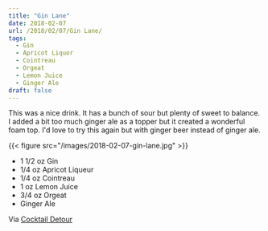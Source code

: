 ```yaml
---
title: "Gin Lane"
date: 2018-02-07
url: /2018/02/07/Gin Lane/
tags:
  - Gin
  - Apricot Liquor
  - Cointreau
  - Orgeat
  - Lemon Juice
  - Ginger Ale
draft: false
---
```


This was a nice drink. It has a bunch of sour but plenty of sweet to balance. I added a bit too much ginger ale as a topper but it created a wonderful foam top. I'd love to try this again but with ginger beer instead of ginger ale.

{{< figure src="/images/2018-02-07-gin-lane.jpg" >}}

* 1 1/2 oz Gin
* 1/4 oz Apricot Liqueur
* 1/4 oz Cointreau
* 1 oz Lemon Juice
* 3/4 oz Orgeat
* Ginger Ale

Via [Cocktail Detour](https://www.cocktaildetour.com/gin-lane/)